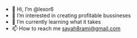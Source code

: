 - 👋 Hi, I’m @lexor6
- 👀 I’m interested in creating profitable bussineses
- 🌱 I’m currently learning what it takes 
- 📫 How to reach me sayah8rami@gmail.com

<!---
lexor6/lexor6 is a ✨ special ✨ repository because its `README.md` (this file) appears on your GitHub profile.
You can click the Preview link to take a look at your changes.
--->
